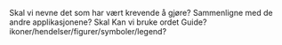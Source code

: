 Skal vi nevne det som har vært krevende å gjøre?
Sammenligne med de andre applikasjonene?
Skal 
Kan vi bruke ordet Guide?
ikoner/hendelser/figurer/symboler/legend?